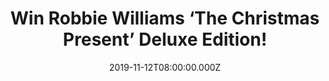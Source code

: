 ---
campaign-uuid: "c-2f04777e-c1b8-4777-a0fd-0a4d9a2c807c"
type: "Competition"
category: "Music"
date: "2019-11-12T08:00:00.000Z"
end-date: "2019-12-12T23:59:00.000Z"
disable-form: false
is_promoted: false
has_entry_page: true
title: "Win Robbie Williams ‘The Christmas Present’ Deluxe Edition!"
competition-description: "<p>’The Christmas Present’ is the 2019 holiday release from\
  \ the British singer-songwriter Robbie Williams. A double album featuring Christmas\
  \ Past and Christmas Future both including a brilliant mixture of original songs\
  \ and special festive covers with some star guest appearances. Includes appearances\
  \ from Jamie Cullum, Rod Stewart, Bryan Adams, and Tyson Fury.</p>\n<p>Get the Christmas\
  \ spirit now and click below for a chance to win.</p>\n"
hero-header: "Win Robbie Williams ‘The Christmas Present’ Deluxe Edition!"
terms-confirmation: "N/A"
banner-img: "https://assets.expresslyapp.com/asset-1e8f50ff-407d-4f8b-a6ef-0e268de36e1f.jpg"
logo-left-href: "aaa.nme.com"
logo-left-image: "https://assets.expresslyapp.com/asset-36f781b4-2928-4a23-b37e-c6e7a3ead013.jpg"
logo-left-title: "NME AAA"
bg-image-hero: "https://assets.expresslyapp.com/asset-ac1e5010-b6fe-4760-86b7-1e7292f5b274.jpg"
bg-image-first: "https://assets.expresslyapp.com/asset-e164b855-1970-4659-a383-6cea7c57f8d5.jpg"
section1-content: "<p>Christmas is just around the corner and we have the best gift\
  \ for you: Robbie Williams Christmas album: ‘The Christmas Present’ Deluxe Edition!\n\
  An amazing 28 track double album featuring Christmas Past and Christmas Future \
  \ both including a brilliant mixture of original songs and special festive covers\
  \ with some star guest appearances. It Includes appearances from Jamie Cullum, Rod\
  \ Stewart, Bryan Adams, and Tyson Fury.</p>\n<p>Think no more and enter below for\
  \ a chance to win it now.</p>\n"
entry-title: "Win Robbie Williams ‘The Christmas Present’ Deluxe Edition!"
entry-content: "<p>Enter the draw to win Robbie Williams ‘The Christmas Present’ Deluxe\
  \ Edition by completing the form below before 23:59 on the 12th of December 2019.</p>\n"
has-winner: true
winner-title: "CONGRATULATIONS to Nikki H. who won Robbie Williams ‘The Christmas\
  \ Present’ Deluxe Edition!"
winner-banner: "https://assets.expresslyapp.com/asset-ba35a094-0131-4b34-a98d-b267eb0482bb.jpg"
prize-description: "Robbie Williams ‘The Christmas Present’ Deluxe Edition!"
special-conditions: "Multiple entries are allowed up to one every day.\r\n\r\nThis\
  \ competition is also available on: http://club.expressly.io/competitons/robbie-williams-christmas-album-giveaway"
country-restrictions:
- "GB"
---